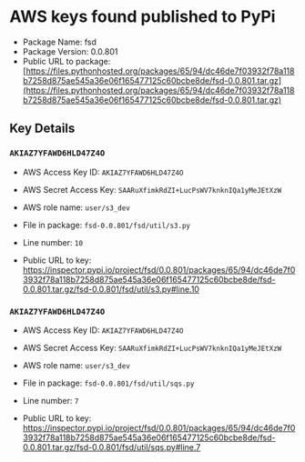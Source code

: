# AWS keys found published to PyPi

* Package Name: fsd
* Package Version: 0.0.801
* Public URL to package: [https://files.pythonhosted.org/packages/65/94/dc46de7f03932f78a118b7258d875ae545a36e06f165477125c60bcbe8de/fsd-0.0.801.tar.gz](https://files.pythonhosted.org/packages/65/94/dc46de7f03932f78a118b7258d875ae545a36e06f165477125c60bcbe8de/fsd-0.0.801.tar.gz)

## Key Details

### `AKIAZ7YFAWD6HLD47Z4O`

* AWS Access Key ID: `AKIAZ7YFAWD6HLD47Z4O`
* AWS Secret Access Key: `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` 
* AWS role name: `user/s3_dev`
* File in package: `fsd-0.0.801/fsd/util/s3.py`
* Line number: `10`

* Public URL to key: https://inspector.pypi.io/project/fsd/0.0.801/packages/65/94/dc46de7f03932f78a118b7258d875ae545a36e06f165477125c60bcbe8de/fsd-0.0.801.tar.gz/fsd-0.0.801/fsd/util/s3.py#line.10



### `AKIAZ7YFAWD6HLD47Z4O`

* AWS Access Key ID: `AKIAZ7YFAWD6HLD47Z4O`
* AWS Secret Access Key: `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` 
* AWS role name: `user/s3_dev`
* File in package: `fsd-0.0.801/fsd/util/sqs.py`
* Line number: `7`

* Public URL to key: https://inspector.pypi.io/project/fsd/0.0.801/packages/65/94/dc46de7f03932f78a118b7258d875ae545a36e06f165477125c60bcbe8de/fsd-0.0.801.tar.gz/fsd-0.0.801/fsd/util/sqs.py#line.7


